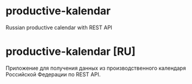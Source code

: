 # productive-kalendar
Russian productive calendar with REST API

# productive-kalendar [RU]

Приложение для получения данных из производственного календаря Российской Федерации по REST API.
